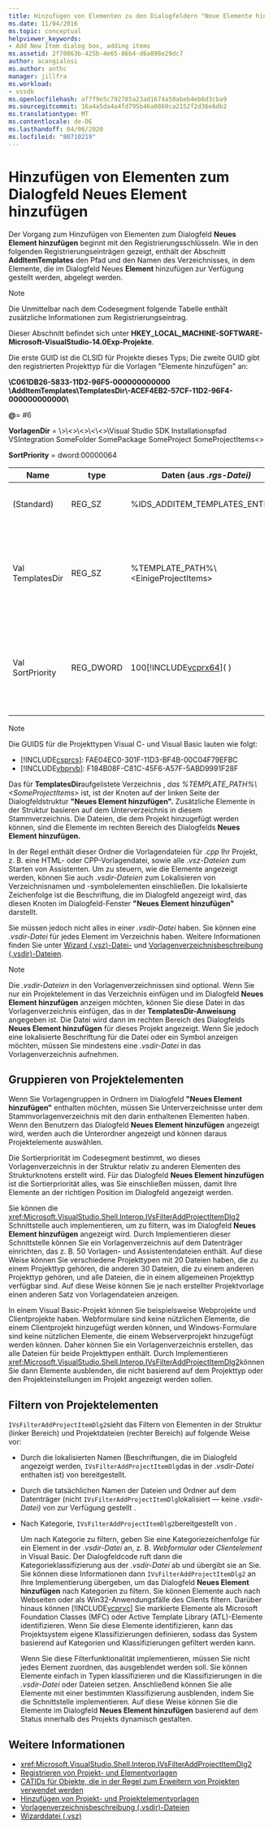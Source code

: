 ```yaml
---
title: Hinzufügen von Elementen zu den Dialogfeldern "Neue Elemente hinzufügen" | Microsoft Docs
ms.date: 11/04/2016
ms.topic: conceptual
helpviewer_keywords:
- Add New Item dialog box, adding items
ms.assetid: 2f70863b-425b-4e65-86b4-d6a898e29dc7
author: acangialosi
ms.author: anthc
manager: jillfra
ms.workload:
- vssdk
ms.openlocfilehash: af7f9e5c792785a23ad1674a50abeb4eb6d3cba9
ms.sourcegitcommit: 16a4a5da4a4fd795b46a0869ca2152f2d36e6db2
ms.translationtype: MT
ms.contentlocale: de-DE
ms.lasthandoff: 04/06/2020
ms.locfileid: "80710219"
---
```

# <a name="add-items-to-the-add-new-item-dialog-box"></a>Hinzufügen von Elementen zum Dialogfeld Neues Element hinzufügen
Der Vorgang zum Hinzufügen von Elementen zum Dialogfeld **Neues Element hinzufügen** beginnt mit den Registrierungsschlüsseln. Wie in den folgenden Registrierungseinträgen gezeigt, enthält der Abschnitt **AddItemTemplates** den Pfad und den Namen des Verzeichnisses, in dem Elemente, die im Dialogfeld Neues **Element** hinzufügen zur Verfügung gestellt werden, abgelegt werden.

> [!NOTE]
> Die Unmittelbar nach dem Codesegment folgende Tabelle enthält zusätzliche Informationen zum Registrierungseintrag.

 Dieser Abschnitt befindet sich unter **HKEY_LOCAL_MACHINE-SOFTWARE-Microsoft-VisualStudio-14.0Exp-Projekte**.

 Die erste GUID ist die CLSID für Projekte dieses Typs; Die zweite GUID gibt den registrierten Projekttyp für die Vorlagen "Elemente hinzufügen" an:

 **\\C061DB26-5833-11D2-96F5-000000000000 \\AddItemTemplates\\TemplatesDir\\-ACEF4EB2-57CF-11D2-96F4-000000000000\\**

 **@**= #6

 **VorlagenDir** = \\&gt;\\&lt;&gt;\\&lt;&gt;\\&lt;\\&lt;&gt;\\Visual Studio SDK Installationspfad VSIntegration SomeFolder SomePackage SomeProject SomeProjectItems&lt;&gt;

 **SortPriority** = dword:00000064

| Name | type | Daten (aus *.rgs-Datei)* | BESCHREIBUNG |
|------------------|-----------| - | - |
| (Standard) | REG_SZ | %IDS_ADDITEM_TEMPLATES_ENTRY% | Ressourcen-ID für **Elementvorlagen hinzufügen.** |
| Val TemplatesDir | REG_SZ | %TEMPLATE_PATH%\\&lt;EinigeProjectItems&gt; | Pfad der Projektelemente, die im Dialogfeld für den Assistenten zum **Hinzufügen neuer Elemente** angezeigt werden. |
| Val SortPriority | REG_DWORD | 100[!INCLUDE[vcprx64](../../extensibility/internals/includes/vcprx64_md.md)]( ) | Bestimmt die Sortierreihenfolge im Strukturknoten von Dateien, die im Dialogfeld **Neues Element** hinzufügen angezeigt werden. |

> [!NOTE]
> Die GUIDS für die Projekttypen Visual C- und Visual Basic lauten wie folgt:
> - [!INCLUDE[csprcs](../../data-tools/includes/csprcs_md.md)]: FAE04EC0-301F-11D3-BF4B-00C04F79EFBC
> - [!INCLUDE[vbprvb](../../code-quality/includes/vbprvb_md.md)]: F184B08F-C81C-45F6-A57F-5ABD9991F28F

 Das für **TemplatesDir**aufgelistete Verzeichnis , *das %TEMPLATE_PATH%\\&lt;SomeProjectItems&gt;* ist, ist der Knoten auf der linken Seite der Dialogfeldstruktur **"Neues Element hinzufügen".** Zusätzliche Elemente in der Struktur basieren auf dem Unterverzeichnis in diesem Stammverzeichnis. Die Dateien, die dem Projekt hinzugefügt werden können, sind die Elemente im rechten Bereich des Dialogfelds **Neues Element hinzufügen.**

 In der Regel enthält dieser Ordner die Vorlagendateien für *.cpp* Ihr Projekt, z. B. eine HTML- oder CPP-Vorlagendatei, sowie alle *.vsz-Dateien* zum Starten von Assistenten. Um zu steuern, wie die Elemente angezeigt werden, können Sie auch *.vsdir-Dateien* zum Lokalisieren von Verzeichnisnamen und -symbolelementen einschließen. Die lokalisierte Zeichenfolge ist die Beschriftung, die im Dialogfeld angezeigt wird, das diesen Knoten im Dialogfeld-Fenster **"Neues Element hinzufügen"** darstellt.

 Sie müssen jedoch nicht alles in einer *.vsdir-Datei* haben. Sie können eine *.vsdir-Datei* für jedes Element im Verzeichnis haben. Weitere Informationen finden Sie unter [Wizard (.vsz)-Datei-](../../extensibility/internals/wizard-dot-vsz-file.md) und [Vorlagenverzeichnisbeschreibung (.vsdir)-Dateien](../../extensibility/internals/template-directory-description-dot-vsdir-files.md).

> [!NOTE]
> Die *.vsdir-Dateien* in den Vorlagenverzeichnissen sind optional. Wenn Sie nur ein Projektelement in das Verzeichnis einfügen und im Dialogfeld **Neues Element hinzufügen** anzeigen möchten, können Sie diese Datei in das Vorlagenverzeichnis einfügen, das in der **TemplatesDir-Anweisung** angegeben ist. Die Datei wird dann im rechten Bereich des Dialogfelds **Neues Element hinzufügen** für dieses Projekt angezeigt. Wenn Sie jedoch eine lokalisierte Beschriftung für die Datei oder ein Symbol anzeigen möchten, müssen Sie mindestens eine *.vsdir-Datei* in das Vorlagenverzeichnis aufnehmen.

## <a name="group-project-items"></a>Gruppieren von Projektelementen
 Wenn Sie Vorlagengruppen in Ordnern im Dialogfeld **"Neues Element hinzufügen"** enthalten möchten, müssen Sie Unterverzeichnisse unter dem Stammvorlagenverzeichnis mit den darin enthaltenen Elementen haben. Wenn den Benutzern das Dialogfeld **Neues Element hinzufügen** angezeigt wird, werden auch die Unterordner angezeigt und können daraus Projektelemente auswählen.

 Die Sortierpriorität im Codesegment bestimmt, wo dieses Vorlagenverzeichnis in der Struktur relativ zu anderen Elementen des Strukturknotens erstellt wird. Für das Dialogfeld **Neues Element hinzufügen** ist die Sortierpriorität alles, was Sie einschließen müssen, damit Ihre Elemente an der richtigen Position im Dialogfeld angezeigt werden.

 Sie können die <xref:Microsoft.VisualStudio.Shell.Interop.IVsFilterAddProjectItemDlg2> Schnittstelle auch implementieren, um zu filtern, was im Dialogfeld **Neues Element hinzufügen** angezeigt wird. Durch Implementieren dieser Schnittstelle können Sie ein Vorlagenverzeichnis auf dem Datenträger einrichten, das z. B. 50 Vorlagen- und Assistentendateien enthält. Auf diese Weise können Sie verschiedene Projekttypen mit 20 Dateien haben, die zu einem Projekttyp gehören, die anderen 30 Dateien, die zu einem anderen Projekttyp gehören, und alle Dateien, die in einem allgemeinen Projekttyp verfügbar sind. Auf diese Weise können Sie je nach erstellter Projektvorlage einen anderen Satz von Vorlagendateien anzeigen.

 In einem Visual Basic-Projekt können Sie beispielsweise Webprojekte und Clientprojekte haben. Webformulare sind keine nützlichen Elemente, die einem Clientprojekt hinzugefügt werden können, und Windows-Formulare sind keine nützlichen Elemente, die einem Webserverprojekt hinzugefügt werden können. Daher können Sie ein Vorlagenverzeichnis erstellen, das alle Dateien für beide Projekttypen enthält. Durch Implementieren <xref:Microsoft.VisualStudio.Shell.Interop.IVsFilterAddProjectItemDlg2>können Sie dann Elemente ausblenden, die nicht basierend auf dem Projekttyp oder den Projekteinstellungen im Projekt angezeigt werden sollen.

## <a name="filter-project-items"></a>Filtern von Projektelementen
 `IVsFilterAddProjectItemDlg2`sieht das Filtern von Elementen in der Struktur (linker Bereich) und Projektdateien (rechter Bereich) auf folgende Weise vor:

- Durch die lokalisierten Namen (Beschriftungen, die im Dialogfeld angezeigt werden, `IVsFilterAddProjectItemDlg`das in der *.vsdir-Datei* enthalten ist) von bereitgestellt.

- Durch die tatsächlichen Namen der Dateien und Ordner auf dem Datenträger (nicht `IVsFilterAddProjectItemDlg`lokalisiert — keine *.vsdir-Datei)* von zur Verfügung gestellt .

- Nach Kategorie, `IVsFilterAddProjectItemDlg2`bereitgestellt von .

  Um nach Kategorie zu filtern, geben Sie eine Kategoriezeichenfolge für ein Element in der *.vsdir-Datei* an, z. B. *Webformular* oder *Clientelement* in Visual Basic. Der Dialogfeldcode ruft dann die Kategorieklassifizierung aus der *.vsdir-Datei* ab und übergibt sie an Sie. Sie können diese Informationen dann `IVsFilterAddProjectItemDlg2` an Ihre Implementierung übergeben, um das Dialogfeld **Neues Element hinzufügen** nach Kategorien zu filtern. Sie können Elemente auch nach Webseiten oder als Win32-Anwendungsfälle des Clients filtern. Darüber hinaus können [!INCLUDE[vcprvc](../../code-quality/includes/vcprvc_md.md)] Sie markierte Elemente als Microsoft Foundation Classes (MFC) oder Active Template Library (ATL)-Elemente identifizieren. Wenn Sie diese Elemente identifizieren, kann das Projektsystem eigene Klassifizierungen definieren, sodass das System basierend auf Kategorien und Klassifizierungen gefiltert werden kann.

  Wenn Sie diese Filterfunktionalität implementieren, müssen Sie nicht jedes Element zuordnen, das ausgeblendet werden soll. Sie können Elemente einfach in Typen klassifizieren und die Klassifizierungen in die *.vsdir-Datei* oder Dateien setzen. Anschließend können Sie alle Elemente mit einer bestimmten Klassifizierung ausblenden, indem Sie die Schnittstelle implementieren. Auf diese Weise können Sie die Elemente im Dialogfeld **Neues Element hinzufügen** basierend auf dem Status innerhalb des Projekts dynamisch gestalten.

## <a name="see-also"></a>Weitere Informationen
- <xref:Microsoft.VisualStudio.Shell.Interop.IVsFilterAddProjectItemDlg2>
- [Registrieren von Projekt- und Elementvorlagen](../../extensibility/internals/registering-project-and-item-templates.md)
- [CATIDs für Objekte, die in der Regel zum Erweitern von Projekten verwendet werden](../../extensibility/internals/catids-for-objects-that-are-typically-used-to-extend-projects.md)
- [Hinzufügen von Projekt- und Projektelementvorlagen](../../extensibility/internals/adding-project-and-project-item-templates.md)
- [Vorlagenverzeichnisbeschreibung (.vsdir)-Dateien](../../extensibility/internals/template-directory-description-dot-vsdir-files.md)
- [Wizarddatei (.vsz)](../../extensibility/internals/wizard-dot-vsz-file.md)
